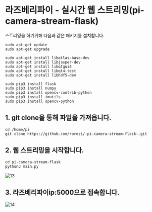 # 라즈베리파이 - 실시간 웹 스트리밍(pi-camera-stream-flask)

스트리밍을 하기위해 다음과 같은 패키지를 설치합니다.

    sudo apt-get update 
    sudo apt-get upgrade

    sudo apt-get install libatlas-base-dev
    sudo apt-get install libjasper-dev
    sudo apt-get install libqtgui4 
    sudo apt-get install libqt4-test
    sudo apt-get install libhdf5-dev

    sudo pip3 install flask
    sudo pip3 install numpy
    sudo pip3 install opencv-contrib-python
    sudo pip3 install imutils
    sudo pip3 install opencv-python

## 1. git clone을 통해 파일을 가져옵니다.

    cd /home/pi
    git clone https://github.com/rorosi/-pi-camera-stream-flask-.git

## 2. 웹 스트리밍을 시작합니다.

    cd pi-camera-stream-flask
    python3 main.py

![13](/uploads/2fb24c622e9569f2c936fa0c46d912e4/13.png)

## 3. 라즈베리파이ip:5000으로 접속합니다.

![14](/uploads/3174f6fe2a222674f2701dfe5d84cdf7/14.png)
    

